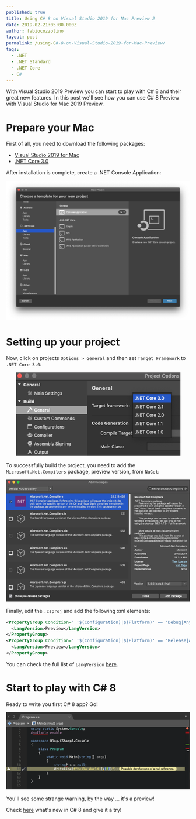 ```yaml
---
published: true
title: Using C# 8 on Visual Studio 2019 for Mac Preview 2
date: 2019-02-21:05:00.000Z
author: fabiocozzolino
layout: post
permalink: /using-C#-8-on-Visual-Studio-2019-for-Mac-Preview/
tags:
  - .NET
  - .NET Standard
  - .NET Core
  - C#
---
```

With Visual Studio 2019 Preview you can start to play with C# 8 and their great new features. In this post we'll see how you can use C# 8 Preview with Visual Studio for Mac 2019 Preview.

# Prepare your Mac
First of all, you need to download the following packages:
- [Visual Studio 2019 for Mac](https://visualstudio.microsoft.com/vs/preview/?os=mac)
- [.NET Core 3.0](https://dotnet.microsoft.com/download/dotnet-core/3.0)

After installation is complete, create a .NET Console Application:
<p align="center">
  <img src="/assets/img/create-consolle-app.png" alt="Create Console Application">
</p>

# Setting up your project
Now, click on projects `Options > General` and then set `Target Framework` to `.NET Core 3.0`:
<p align="center">
  <img src="/assets/img/set-target-framework.png" alt="Set Target Framework">
</p>

To successfully build the project, you need to add the `Microsoft.Net.Compilers` package, preview version, from `NuGet`: 
<p align="center">
  <img src="/assets/img/add-nuget-compilers.png" alt="Add Microsoft.Net.Compilers package">
</p>

Finally, edit the `.csproj` and add the following xml elements:
```xml
<PropertyGroup Condition=" '$(Configuration)|$(Platform)' == 'Debug|AnyCPU' ">
  <LangVersion>Preview</LangVersion>
</PropertyGroup>
<PropertyGroup Condition=" '$(Configuration)|$(Platform)' == 'Release|AnyCPU' ">
  <LangVersion>Preview</LangVersion>
</PropertyGroup>
```

You can check the full list of `LangVersion` [here](https://devblogs.microsoft.com/dotnet/an-update-to-c-versions-and-c-tooling/).

# Start to play with C# 8
Ready to write you first C# 8 app? Go!
<p align="center">
  <img src="/assets/img/csharp-8-on-mac.png" alt="Your first C# 8">
</p>

You'll see some strange warning, by the way ... it's a preview!

Check [here](https://docs.microsoft.com/en-us/dotnet/csharp/whats-new/csharp-8) what's new in C# 8 and give it a try!
